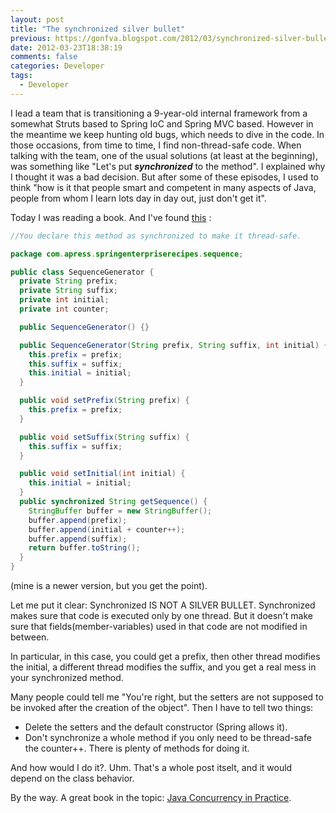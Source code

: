 ```yaml
---
layout: post
title: "The synchronized silver bullet"
previous: https://gonfva.blogspot.com/2012/03/synchronized-silver-bullet.html
date: 2012-03-23T18:38:19
comments: false
categories: Developer
tags:
  - Developer
---
```


I lead a team that is transitioning a 9-year-old internal framework from a somewhat Struts based to Spring IoC and Spring MVC based. However in the meantime we keep hunting old bugs, which needs to dive in the code. In those occasions, from time to time, I find non-thread-safe code. When talking with the team, one of the usual solutions (at least at the beginning), was something like "Let's put  **<i>synchronized</i>** to the method". I explained why I thought it was a bad decision. But after some of these episodes, I used to think "how is it that people smart and competent in many aspects of Java, people from whom I learn lots day in day out, just don't get it".


Today I was reading a book. And I've found [this](http://books.google.es/books?id=Gu8-_b9AN8gC&amp;printsec=frontcover&amp;hl=es#v=onepage&amp;q=syncrhonized&amp;f=false) :

```java
//You declare this method as synchronized to make it thread-safe.

package com.apress.springenterpriserecipes.sequence;

public class SequenceGenerator {
  private String prefix;
  private String suffix;
  private int initial;
  private int counter;

  public SequenceGenerator() {}

  public SequenceGenerator(String prefix, String suffix, int initial) {
    this.prefix = prefix;
    this.suffix = suffix;
    this.initial = initial;
  }

  public void setPrefix(String prefix) {
    this.prefix = prefix;
  }

  public void setSuffix(String suffix) {
    this.suffix = suffix;
  }

  public void setInitial(int initial) {
    this.initial = initial;
  }
  public synchronized String getSequence() {
    StringBuffer buffer = new StringBuffer();
    buffer.append(prefix);
    buffer.append(initial + counter++);
    buffer.append(suffix);
    return buffer.toString();
  }
}
```


(mine is a newer version, but you get the point).


Let me put it clear: Synchronized IS NOT A SILVER BULLET. Synchronized makes sure that code is executed only by one thread. But it doesn't make sure that fields(member-variables) used in that code are not modified in between.


In particular, in this case, you could get a prefix, then other thread modifies the initial, a different thread modifies the suffix, and you get a real mess in your synchronized method.


Many people could tell me "You're right, but the setters are not supposed to be invoked after the creation of the object". Then I have to tell two things:




+ Delete the setters and the default constructor (Spring allows it).
+ Don't synchronize a whole method if you only need to be thread-safe the counter++. There is plenty of methods for doing it.

And how would I do it?. Uhm. That's a whole post itselt, and it would depend on the class behavior.


By the way. A great book in the topic: [Java Concurrency in Practice](http://www.jcip.net/).
